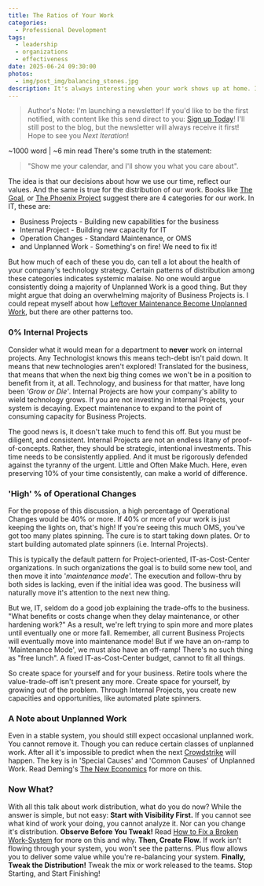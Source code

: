 ```yaml
---
title: The Ratios of Your Work
categories:
  - Professional Development
tags:
  - leadership
  - organizations
  - effectiveness
date: 2025-06-24 09:30:00
photos: 
  - img/post_img/balancing_stones.jpg
description: It's always interesting when your work shows up at home. I recently wrote about how Leftover Maintenance Become Unplanned Work. And in fact I encountered just such a situation at home... in my own breaker box. 
---
```


> Author's Note: I'm launching a newsletter! If you'd like to be the first notified, with content like this send direct to you: [Sign up Today](http://signup.scheufler.tech)! 
> I'll still post to the blog, but the newsletter will always receive it first! Hope to see you _Next Iteration_!

~1000 word | ~6 min read
There's some truth in the statement: 
> "Show me your calendar, and I'll show you what you care about".

The idea is that our decisions about how we use our time, reflect our values. And the same is true for the distribution of our work. Books like [The Goal](https://www.amazon.com/Goal-Process-Ongoing-Improvement/dp/0884271951/), or [The Phoenix Project](https://www.amazon.com/Phoenix-Project-bestselling-author-Unicorn/dp/1950508943/) suggest there are 4 categories for our work. In IT, these are:
- Business Projects - Building new capabilities for the business
- Internal Project - Building new capacity for IT
- Operation Changes - Standard Maintenance, or OMS
- and Unplanned Work - Something's on fire! We need to fix it!

But how much of each of these you do, can tell a lot about the health of your company's technology strategy. Certain patterns of distribution among these categories indicates systemic malaise. No one would argue consistently doing a majority of Unplanned Work is a good thing. But they might argue that doing an overwhelming majority of Business Projects is. I could repeat myself about how [Leftover Maintenance Become Unplanned Work](https://daniel.scheufler.tech/blog/leftover-maintenance/), but there are other patterns too. 

### 0% Internal Projects
Consider what it would mean for a department to **never** work on internal projects. Any Technologist knows this means tech-debt isn't paid down. It means that new technologies aren't explored! Translated for the business, that means that when the next big thing comes we won't be in a position to benefit from it, at all. Technology, and business for that matter, have long been _'Grow or Die'_. Internal Projects are how your company's ability to wield technology grows. If you are not investing in Internal Projects, your system is decaying. Expect maintenance to expand to the point of consuming capacity for Business Projects.

The good news is, it doesn't take much to fend this off. But you must be diligent, and consistent. Internal Projects are not an endless litany of proof-of-concepts. Rather, they should be strategic, intentional investments. This time needs to be consistently applied. And it must be rigorously defended against the tyranny of the urgent. Little and Often Make Much. Here, even preserving 10% of your time consistently, can make a world of difference.

### 'High' % of Operational Changes
For the propose of this discussion, a high percentage of Operational Changes would be 40% or more. If 40% or more of your work is just keeping the lights on, that's high! If you're seeing this much OMS, you've got too many plates spinning. The cure is to start taking down plates. Or to start building automated plate spinners (i.e. Internal Projects). 

This is typically the default pattern for Project-oriented, IT-as-Cost-Center organizations. In such organizations the goal is to build some new tool, and then move it into '_maintenance mode_'. The execution and follow-thru by both sides is lacking, even if the initial idea was good. The business will naturally move it's attention to the next new thing.

But we, IT, seldom do a good job explaining the trade-offs to the business. "What benefits or costs change when they delay maintenance, or other hardening work?" As a result, we're left trying to spin more and more plates until eventually one or more fall. Remember, all current Business Projects will eventually move into maintenance mode! But if we have an on-ramp to 'Maintenance Mode', we must also have an off-ramp! There's no such thing as "free lunch". A fixed IT-as-Cost-Center budget, cannot to fit all things.

So create space for yourself and for your business. Retire tools where the value-trade-off isn't present any more. Create space for yourself, by growing out of the problem. Through Internal Projects, you create new capacities and opportunities, like automated plate spinners.

### A Note about Unplanned Work
Even in a stable system, you should still expect occasional unplanned work. You cannot remove it. Though you can reduce certain classes of unplanned work. After all it's impossible to predict when the next [Crowdstrike](https://en.wikipedia.org/wiki/2024_CrowdStrike-related_IT_outages) will happen. The key is in 'Special Causes' and 'Common Causes' of Unplanned Work. Read Deming's [The New Economics](https://www.amazon.com/Economics-Industry-Government-Education-Press/dp/0262535939/) for more on this.

### Now What?
With all this talk about work distribution, what do you do now?
While the answer is simple, but not easy:
**Start with Visibility First.** 
If you cannot see what kind of work your doing, you cannot analyze it. 
Nor can you change it's distribution.
**Observe Before You Tweak!** 
Read [How to Fix a Broken Work-System](https://daniel.scheufler.tech/blog/fix-broken-work-system/) for more on this and why.
**Then, Create Flow.** 
If work isn't flowing through your system, you won't see the patterns. 
Plus flow allows you to deliver some value while you're re-balancing your system.
**Finally, Tweak the Distribution!** 
Tweak the mix or work released to the teams. 
Stop Starting, and Start Finishing!
